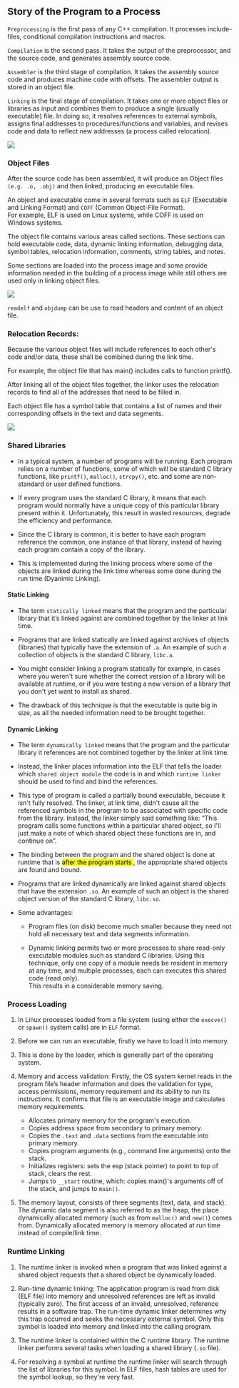 ## Story of the Program to a Process

`Preprocessing` is the first pass of any C++ compilation. It processes
include-files, conditional compilation instructions and macros.

`Compilation` is the second pass. It takes the output of the 
preprocessor, and the source code, and generates assembly source code.

`Assembler` is the third stage of compilation. It takes the assembly
source code and produces machine code with offsets. The
assembler output is stored in an object file.

`Linking` is the final stage of compilation. It takes one or more
object files or libraries as input and combines them to produce a
single (usually executable) file. In doing so, it resolves references
to external symbols, assigns final addresses to procedures/functions 
and variables, and revises code and data to reflect new addresses (a 
process called relocation).

![](/assets/compilation_steps.png)

### Object Files

After the source code has been assembled, it will produce an Object
files `(e.g. .o, .obj)` and then linked, producing an executable files.

An object and executable come in several formats such as `ELF`
(Executable and Linking Format) and `COFF` (Common Object-File Format).  
For example, ELF is used on Linux systems, while COFF is used on 
Windows systems.

The object file contains various areas called sections. These sections can
hold executable code, data, dynamic linking information, debugging data, 
symbol tables, relocation information, comments, string tables, and notes.

Some sections are loaded into the process image and some provide 
information needed in the building of a process image while still others 
are used only in linking object files.

![](../assets/sections.png)

`readelf` and `objdump` can be use to read headers and content of an object
file.

### Relocation Records:
Because the various object files will include references to each other's code
and/or data, these shall be combined during the link time.

For example, the object file that has main() includes calls to 
function printf().

After linking all of the object files together, the linker uses the 
relocation records to find all of the addresses that need to be filled in.

Each object file has a symbol table that contains a list of names and their
corresponding offsets in the text and data segments.

![](../assets/linking.png)

### Shared Libraries

- In a typical system, a number of programs will be running. Each program 
relies on a number of functions, some of which will be standard C library 
functions, like `printf()`, `malloc()`, `strcpy()`, etc. and some are 
non-standard or user defined functions.

- If every program uses the standard C library, it means that each program 
would normally have a unique copy of this particular library present within 
it. Unfortunately, this result in wasted resources, degrade the efficiency 
and performance.

- Since the C library is common, it is better to have each program reference 
the common, one instance of that library, instead of having each program 
contain a copy of the library.

- This is implemented during the linking process where some of the objects are linked during the link time whereas some done during the run time 
(Dyanimic Linking).

#### Static Linking
- The term `statically linked` means that the program and the particular 
library that it’s linked against are combined together by the linker at link 
time.

- Programs that are linked statically are linked against archives of objects 
(libraries) that typically have the extension of `.a`.  An example of such a 
collection of objects is the standard C library, `libc.a`.

- You might consider linking a program statically for example, in cases 
where you weren't sure whether the correct version of a library will be 
available at runtime, or if you were testing a new version of a library that 
you don't yet want to install as shared.

- The drawback of this technique is that the executable is quite big in 
size, as all the needed information need to be brought together.

#### Dynamic Linking
- The term `dynamically linked` means that the program and the particular library it references are not combined together by the linker at link time.

- Instead, the linker places information into the ELF that tells the 
loader which `shared object module` the code is in and which
`runtime linker` should be used to find and bind the references.

- This type of program is called a partially bound executable, because it 
isn't fully resolved. The linker, at link time, didn't cause all the 
referenced symbols in the program to be associated with specific code from 
the  library. Instead, the linker simply said something like: “This 
program calls some functions within a particular shared object, so I'll just 
make a note of which shared object these functions are in, and continue on”.

- The binding between the program and the shared object is done at runtime 
that is <mark> after the program starts </mark>, the appropriate shared 
objects are found and bound.

- Programs that are linked dynamically are linked against shared objects 
that have the extension `.so`. An example of such an object is the shared 
object version of the standard C library, `libc.so`.

- Some advantages:
    - Program files (on disk) become much smaller because they need not hold
     all necessary text and data segments information.
    
    - Dynamic linking permits two or more processes to share read-only 
    executable modules such as standard C libraries.  Using this technique, 
    only one copy of a module needs be resident in memory at any time, and 
    multiple processes, each can executes this shared code (read only).  
    This results in a considerable memory saving.

### Process Loading

1. In Linux processes loaded from a file system (using either the 
`execve()` or `spawn()` system calls) are in `ELF` format.

2. Before we can run an executable, firstly we have to load it into memory.

3. This is done by the loader, which is generally part of the operating system.

4. Memory and access validation: Firstly, the OS system kernel reads in the 
program file’s header information and does the validation for type, access 
permissions, memory requirement and its ability to run its instructions.  It 
confirms that file is an executable image and calculates memory requirements.

    - Allocates primary memory for the program's execution.
    - Copies address space from secondary to primary memory.
    - Copies the `.text` and `.data` sections from the executable into primary 
    memory.
    - Copies program arguments (e.g., command line arguments) onto the stack.
    - Initializes registers: sets the esp (stack pointer) to point to top of
    stack, clears the rest.
    - Jumps to `__start` routine, which: copies main()'s arguments off of the 
    stack, and jumps to `main()`.

5. The memory layout, consists of three segments (text, data, and stack).
The dynamic data segment is also referred to as the heap, the place dynamically 
allocated memory (such as from `malloc()` and `new()`) comes from. Dynamically 
allocated memory is memory allocated at run time instead of compile/link time.


### Runtime Linking

1. The runtime linker is invoked when a program that was linked against a 
shared object requests that a shared object be dynamically loaded.

2. Run-time dynamic linking: The application program is read from disk (ELF 
file) into memory and unresolved references are left as invalid (typically 
zero).  The first access of an invalid, unresolved, reference results in a 
software trap.  The run-time dynamic linker determines why this trap occurred 
and seeks the necessary external symbol.  Only this symbol is loaded into 
memory and linked into the calling program.

3. The runtime linker is contained within the C runtime library. The runtime 
linker performs several tasks when loading a shared library (`.so` file).

4. For resolving a symbol at runtime the runtime linker will search through the 
list of libraries for this symbol.  In ELF files, hash tables are used for the 
symbol lookup, so they're very fast.








